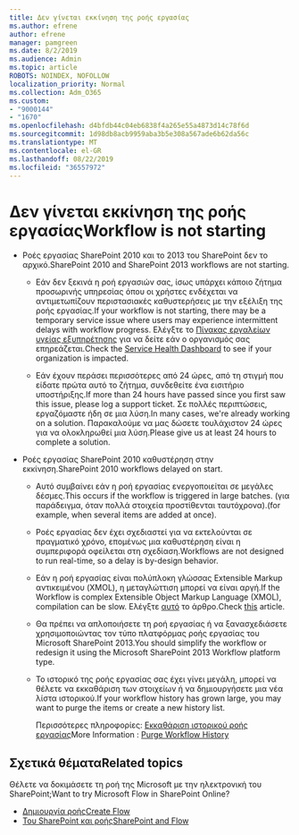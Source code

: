 ```yaml
---
title: Δεν γίνεται εκκίνηση της ροής εργασίας
ms.author: efrene
author: efrene
manager: pamgreen
ms.date: 8/2/2019
ms.audience: Admin
ms.topic: article
ROBOTS: NOINDEX, NOFOLLOW
localization_priority: Normal
ms.collection: Adm_O365
ms.custom:
- "9000144"
- "1670"
ms.openlocfilehash: d4bfdb44c04eb6838f4a265e55a4873d14c78f6d
ms.sourcegitcommit: 1d98db8acb9959aba3b5e308a567ade6b62da56c
ms.translationtype: MT
ms.contentlocale: el-GR
ms.lasthandoff: 08/22/2019
ms.locfileid: "36557972"
---
```

# <a name="workflow-is-not-starting"></a><span data-ttu-id="b5da0-102">Δεν γίνεται εκκίνηση της ροής εργασίας</span><span class="sxs-lookup"><span data-stu-id="b5da0-102">Workflow is not starting</span></span>

- <span data-ttu-id="b5da0-103">Ροές εργασίας SharePoint 2010 και το 2013 του SharePoint δεν το αρχικό.</span><span class="sxs-lookup"><span data-stu-id="b5da0-103">SharePoint 2010 and SharePoint 2013 workflows are not starting.</span></span>

    - <span data-ttu-id="b5da0-104">Εάν δεν ξεκινά η ροή εργασιών σας, ίσως υπάρχει κάποιο ζήτημα προσωρινής υπηρεσίας όπου οι χρήστες ενδέχεται να αντιμετωπίζουν περιστασιακές καθυστερήσεις με την εξέλιξη της ροής εργασίας.</span><span class="sxs-lookup"><span data-stu-id="b5da0-104">If your workflow is not starting, there may be a temporary service issue where users may experience intermittent delays with workflow progress.</span></span> <span data-ttu-id="b5da0-105">Ελέγξτε το [Πίνακας εργαλείων υγείας εξυπηρέτησης](https:/admin.microsoft.com/AdminPortal/Home#/servicehealth) για να δείτε εάν ο οργανισμός σας επηρεάζεται.</span><span class="sxs-lookup"><span data-stu-id="b5da0-105">Check the [Service Health Dashboard](https:/admin.microsoft.com/AdminPortal/Home#/servicehealth) to see if your organization is impacted.</span></span>

    - <span data-ttu-id="b5da0-106">Εάν έχουν περάσει περισσότερες από 24 ώρες, από τη στιγμή που είδατε πρώτα αυτό το ζήτημα, συνδεθείτε ένα εισιτήριο υποστήριξης.</span><span class="sxs-lookup"><span data-stu-id="b5da0-106">If more than 24 hours have passed since you first saw this issue, please log a support ticket.</span></span> <span data-ttu-id="b5da0-107">Σε πολλές περιπτώσεις, εργαζόμαστε ήδη σε μια λύση.</span><span class="sxs-lookup"><span data-stu-id="b5da0-107">In many cases, we're already working on a solution.</span></span> <span data-ttu-id="b5da0-108">Παρακαλούμε να μας δώσετε τουλάχιστον 24 ώρες για να ολοκληρωθεί μια λύση.</span><span class="sxs-lookup"><span data-stu-id="b5da0-108">Please give us at least 24 hours to complete a solution.</span></span>

- <span data-ttu-id="b5da0-109">Ροές εργασίας SharePoint 2010 καθυστέρηση στην εκκίνηση.</span><span class="sxs-lookup"><span data-stu-id="b5da0-109">SharePoint 2010 workflows delayed on start.</span></span>

    - <span data-ttu-id="b5da0-110">Αυτό συμβαίνει εάν η ροή εργασίας ενεργοποιείται σε μεγάλες δέσμες.</span><span class="sxs-lookup"><span data-stu-id="b5da0-110">This occurs if the workflow is triggered in large batches.</span></span> <span data-ttu-id="b5da0-111">(για παράδειγμα, όταν πολλά στοιχεία προστίθενται ταυτόχρονα).</span><span class="sxs-lookup"><span data-stu-id="b5da0-111">(for example, when several items are added at once).</span></span>

    - <span data-ttu-id="b5da0-112">Ροές εργασίας δεν έχει σχεδιαστεί για να εκτελούνται σε πραγματικό χρόνο, επομένως μια καθυστέρηση είναι η συμπεριφορά οφείλεται στη σχεδίαση.</span><span class="sxs-lookup"><span data-stu-id="b5da0-112">Workflows are not designed to run real-time, so a delay is by-design behavior.</span></span>

   -  <span data-ttu-id="b5da0-113">Εάν η ροή εργασίας είναι πολύπλοκη γλώσσας Extensible Markup αντικειμένου (XMOL), η μεταγλώττιση μπορεί να είναι αργή.</span><span class="sxs-lookup"><span data-stu-id="b5da0-113">If the Workflow is complex Extensible Object Markup Language (XMOL), compilation can be slow.</span></span> <span data-ttu-id="b5da0-114">Ελέγξτε [αυτό](https://support.microsoft.com/en-us/kb/3043697) το άρθρο.</span><span class="sxs-lookup"><span data-stu-id="b5da0-114">Check [this](https://support.microsoft.com/en-us/kb/3043697) article.</span></span>

    - <span data-ttu-id="b5da0-115">Θα πρέπει να απλοποιήσετε τη ροή εργασίας ή να ξανασχεδιάσετε χρησιμοποιώντας τον τύπο πλατφόρμας ροής εργασίας του Microsoft SharePoint 2013.</span><span class="sxs-lookup"><span data-stu-id="b5da0-115">You should simplify the workflow or redesign it using the Microsoft SharePoint 2013 Workflow platform type.</span></span>

    - <span data-ttu-id="b5da0-116">Το ιστορικό της ροής εργασίας σας έχει γίνει μεγάλη, μπορεί να θέλετε να εκκαθάριση των στοιχείων ή να δημιουργήσετε μια νέα λίστα ιστορικού.</span><span class="sxs-lookup"><span data-stu-id="b5da0-116">If your workflow history has grown large, you may want to purge the items or create a new history list.</span></span>

        <span data-ttu-id="b5da0-117">Περισσότερες πληροφορίες: [Εκκαθάριση ιστορικού ροής εργασίας](https://blogs.technet.microsoft.com/marj/2015/08/07/sharepoint-2010-workflows-best-practice-purge-workflow-history-list-items/)</span><span class="sxs-lookup"><span data-stu-id="b5da0-117">More Information : [Purge Workflow History](https://blogs.technet.microsoft.com/marj/2015/08/07/sharepoint-2010-workflows-best-practice-purge-workflow-history-list-items/)</span></span>


## <a name="related-topics"></a><span data-ttu-id="b5da0-118">Σχετικά θέματα</span><span class="sxs-lookup"><span data-stu-id="b5da0-118">Related topics</span></span>
<span data-ttu-id="b5da0-119">Θέλετε να δοκιμάσετε τη ροή της Microsoft με την ηλεκτρονική του SharePoint;</span><span class="sxs-lookup"><span data-stu-id="b5da0-119">Want to try Microsoft Flow in SharePoint Online?</span></span>
- [<span data-ttu-id="b5da0-120">Δημιουργία ροής</span><span class="sxs-lookup"><span data-stu-id="b5da0-120">Create Flow</span></span>](https://support.office.com/article/Create-a-flow-for-a-list-or-library-in-SharePoint-Online-or-OneDrive-for-Business-a9c3e03b-0654-46af-a254-20252e580d01) 
- [<span data-ttu-id="b5da0-121">Του SharePoint και ροής</span><span class="sxs-lookup"><span data-stu-id="b5da0-121">SharePoint and Flow</span></span>](https://flow.microsoft.com/blog/sharepoint-and-flow/) 


